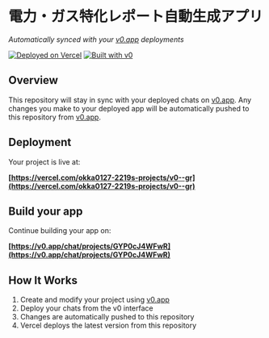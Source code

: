 # 電力・ガス特化レポート自動生成アプリ

*Automatically synced with your [v0.app](https://v0.app) deployments*

[![Deployed on Vercel](https://img.shields.io/badge/Deployed%20on-Vercel-black?style=for-the-badge&logo=vercel)](https://vercel.com/okka0127-2219s-projects/v0--gr)
[![Built with v0](https://img.shields.io/badge/Built%20with-v0.app-black?style=for-the-badge)](https://v0.app/chat/projects/GYP0cJ4WFwR)

## Overview

This repository will stay in sync with your deployed chats on [v0.app](https://v0.app).
Any changes you make to your deployed app will be automatically pushed to this repository from [v0.app](https://v0.app).

## Deployment

Your project is live at:

**[https://vercel.com/okka0127-2219s-projects/v0--gr](https://vercel.com/okka0127-2219s-projects/v0--gr)**

## Build your app

Continue building your app on:

**[https://v0.app/chat/projects/GYP0cJ4WFwR](https://v0.app/chat/projects/GYP0cJ4WFwR)**

## How It Works

1. Create and modify your project using [v0.app](https://v0.app)
2. Deploy your chats from the v0 interface
3. Changes are automatically pushed to this repository
4. Vercel deploys the latest version from this repository